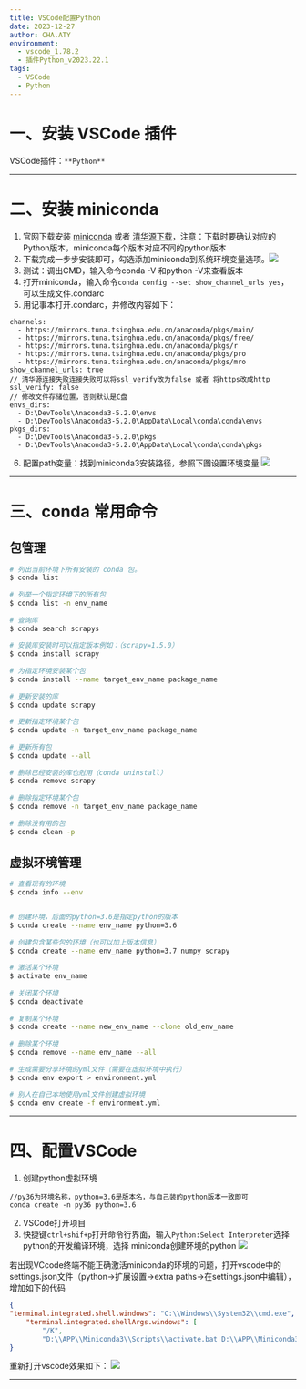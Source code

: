 ```yaml
---
title: VSCode配置Python
date: 2023-12-27
author: CHA.ATY
environment:
  - vscode_1.78.2
  - 插件Python_v2023.22.1
tags:
  - VSCode
  - Python
---
```


# 一、安装 VSCode 插件

VSCode插件：`**Python**`

---

# 二、安装 miniconda

1. 官网下载安装 [miniconda](https://docs.conda.io/projects/miniconda/en/latest/) 或者 [清华源下载](https://link.zhihu.com/?target=https%3A//mirrors.tuna.tsinghua.edu.cn/anaconda/miniconda/)，注意：下载时要确认对应的Python版本，miniconda每个版本对应不同的python版本
2. 下载完成一步步安装即可，勾选添加miniconda到系统环境变量选项。![](编程语言-4-Python/res/32.png)
3. 测试：调出CMD，输入命令conda -V 和python -V来查看版本
4. 打开miniconda，输入命令`conda config --set show_channel_urls yes`，可以生成文件.condarc
5. 用记事本打开.condarc，并修改内容如下：
```text
channels:
  - https://mirrors.tuna.tsinghua.edu.cn/anaconda/pkgs/main/
  - https://mirrors.tuna.tsinghua.edu.cn/anaconda/pkgs/free/
  - https://mirrors.tuna.tsinghua.edu.cn/anaconda/pkgs/r
  - https://mirrors.tuna.tsinghua.edu.cn/anaconda/pkgs/pro
  - https://mirrors.tuna.tsinghua.edu.cn/anaconda/pkgs/mro
show_channel_urls: true
// 清华源连接失败连接失败可以将ssl_verify改为false 或者 将https改成http
ssl_verify: false 
// 修改文件存储位置，否则默认是C盘
envs_dirs:
  - D:\DevTools\Anaconda3-5.2.0\envs
  - D:\DevTools\Anaconda3-5.2.0\AppData\Local\conda\conda\envs                  
pkgs_dirs:
  - D:\DevTools\Anaconda3-5.2.0\pkgs
  - D:\DevTools\Anaconda3-5.2.0\AppData\Local\conda\conda\pkgs
```
6. 配置path变量：找到miniconda3安装路径，参照下图设置环境变量 ![](编程语言-4-Python/res/33.png)

---

# 三、conda 常用命令

## 包管理
```bash
# 列出当前环境下所有安装的 conda 包。
$ conda list
 
# 列举一个指定环境下的所有包
$ conda list -n env_name
 
# 查询库
$ conda search scrapys
 
# 安装库安装时可以指定版本例如：（scrapy=1.5.0）
$ conda install scrapy
 
# 为指定环境安装某个包
$ conda install --name target_env_name package_name
 
# 更新安装的库
$ conda update scrapy
 
# 更新指定环境某个包
$ conda update -n target_env_name package_name
 
# 更新所有包
$ conda update --all
 
# 删除已经安装的库也尅用（conda uninstall）
$ conda remove scrapy
 
# 删除指定环境某个包
$ conda remove -n target_env_name package_name
 
# 删除没有用的包
$ conda clean -p

```

## 虚拟环境管理

```bash
# 查看现有的环境
$ conda info --env


# 创建环境，后面的python=3.6是指定python的版本
$ conda create --name env_name python=3.6
 
# 创建包含某些包的环境（也可以加上版本信息）
$ conda create --name env_name python=3.7 numpy scrapy
 
# 激活某个环境
$ activate env_name
 
# 关闭某个环境
$ conda deactivate
 
# 复制某个环境
$ conda create --name new_env_name --clone old_env_name
 
# 删除某个环境
$ conda remove --name env_name --all
 
# 生成需要分享环境的yml文件（需要在虚拟环境中执行）
$ conda env export > environment.yml
 
# 别人在自己本地使用yml文件创建虚拟环境
$ conda env create -f environment.yml
```

---

# 四、配置VSCode

1. 创建python虚拟环境
```
//py36为环境名称，python=3.6是版本名，与自己装的python版本一致即可
conda create -n py36 python=3.6
```
2. VSCode打开项目
3. 快捷键`ctrl+shif+p`打开命令行界面，输入`Python:Select Interpreter`选择python的开发编译环境，选择 miniconda创建环境的python ![](编程语言-4-Python/res/34.png)

若出现VCcode终端不能正确激活miniconda的环境的问题，打开vscode中的settings.json文件（python->扩展设置->extra paths->在settings.json中编辑），增加如下的代码
```json
{
"terminal.integrated.shell.windows": "C:\\Windows\\System32\\cmd.exe",
    "terminal.integrated.shellArgs.windows": [
        "/K",
        "D:\\APP\\Miniconda3\\Scripts\\activate.bat D:\\APP\\Miniconda3"],   //此处是miniconda3所在的位置
}
```

重新打开vscode效果如下：
![](编程语言-4-Python/res/35.png)

---